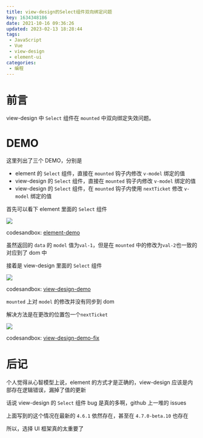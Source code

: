 ```yaml
---
title: view-design的Select组件双向绑定问题
key: 1634348186date: 2021-10-16 09:36:26
updated: 2023-02-13 18:28:44
tags:
 - JavaScript
 - Vue
 - view-design
 - element-ui
categories:
 - 编程
---
```



# 前言

view-design 中 `Select` 组件在 `mounted` 中双向绑定失效问题。

<!-- more -->

# DEMO

这里列出了三个 DEMO，分别是

- element 的 `Select` 组件，直接在 `mounted` 钩子内修改 `v-model` 绑定的值
- view-design 的 `Select` 组件，直接在 `mounted` 钩子内修改 `v-model` 绑定的值
- view-design 的 `Select` 组件，在 `mounted` 钩子内使用 `nextTicket` 修改 `v-model` 绑定的值

首先可以看下 element 里面的 `Select` 组件

![](https://z3.ax1x.com/2021/10/16/5GVIqU.png)

codesandbox: [element-demo](https://codesandbox.io/s/zen-sanderson-bxdgo)

虽然返回的 `data` 的 `model` 值为`val-1`，但是在 `mounted` 中的修改为`val-2`也一致的对应到了 dom 中

接着是 view-design 里面的 `Select` 组件

![](https://z3.ax1x.com/2021/10/16/5Gei0U.png)

codesandbox: [view-design-demo](https://codesandbox.io/s/intelligent-knuth-0dh71)

`mounted` 上对 `model` 的修改并没有同步到 dom

解决方法是在更改的位置包一个`nextTicket`

![](https://z3.ax1x.com/2021/10/16/5GeUjP.png)

codesandbox: [view-design-demo-fix](https://codesandbox.io/s/empty-brook-6x9m5)

# 后记

个人觉得从心智模型上说，element 的方式才是正确的，view-design 应该是内部存在逻辑错误，漏掉了值的更新

话说 view-design 的 `Select` 组件 bug 是真的多啊，github 上一堆的 issues

上面写到的这个情况在最新的 `4.6.1` 依然存在，甚至在 `4.7.0-beta.10` 也存在

所以，选择 UI 框架真的太重要了
